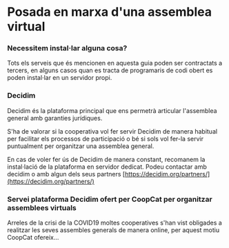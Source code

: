 # Posada en marxa d'una assemblea virtual

### Necessitem instal·lar alguna cosa?

Tots els serveis que és mencionen en aquesta guia poden ser contractats a tercers, en alguns casos quan es tracta de programaris de codi obert es poden instal·lar en un servidor propi.

### Decidim

Decidim és la plataforma principal que ens permetrà articular l'assemblea general amb garanties jurídiques.

S'ha de valorar si la cooperativa vol fer servir Decidim de manera habitual per facilitar els processos de participació o bé si sols vol fer-la servir puntualment per organitzar una assemblea general. 

En cas de voler fer ús de Decidim de manera constant, recomanem la instal·lació de la plataforma en servidor dedicat. Podeu contactar amb decidim o amb algun dels seus partners [https://decidim.org/partners/](https://decidim.org/partners/)

### Servei plataforma Decidim ofert per CoopCat per organitzar assemblees virtuals

Arreles de la crisi de la COVID19 moltes cooperatives s'han vist obligades a realitzar les seves assembles generals de manera online, per aquest motiu CoopCat ofereix... 

